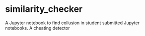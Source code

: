 # similarity_checker
A Jupyter notebook to find collusion in student submitted Jupyter notebooks. A cheating detector

